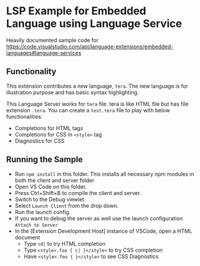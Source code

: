# LSP Example for Embedded Language using Language Service

Heavily documented sample code for https://code.visualstudio.com/api/language-extensions/embedded-languages#language-services

## Functionality

This extension contributes a new language, `tera`. The new language is for illustration purpose and has basic syntax highlighting.

This Language Server works for `tera` file. tera is like HTML file but has file extension `.tera`. You can create a `test.tera` file to play with below functionalities:

- Completions for HTML tags
- Completions for CSS in `<style>` tag
- Diagnostics for CSS

## Running the Sample

- Run `npm install` in this folder. This installs all necessary npm modules in both the client and server folder
- Open VS Code on this folder.
- Press Ctrl+Shift+B to compile the client and server.
- Switch to the Debug viewlet.
- Select `Launch Client` from the drop down.
- Run the launch config.
- If you want to debug the server as well use the launch configuration `Attach to Server`
- In the [Extension Development Host] instance of VSCode, open a HTML document
  - Type `<d|` to try HTML completion
  - Type `<style>.foo { c| }</style>` to try CSS completion
  - Have `<style>.foo { }</style>` to see CSS Diagnostics
